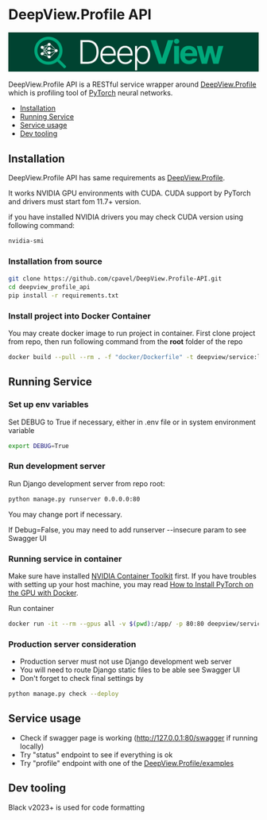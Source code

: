 # DeepView.Profile API

![DeepView](https://raw.githubusercontent.com/CentML/DeepView.Profile/main/assets/deepview.png)

DeepView.Profile API is a RESTful service wrapper around [DeepView.Profile](https://github.com/CentML/DeepView.Profile) which is profiling tool of [PyTorch](https://pytorch.org) neural networks.

- [Installation](#installation)
- [Running Service](#running-service)
- [Service usage](#service-usage)
- [Dev tooling](#dev-tooling)

## Installation

DeepView.Profile API has same requirements as [DeepView.Profile](https://github.com/CentML/DeepView.Profile).

It works NVIDIA GPU environments with CUDA. CUDA support by PyTorch and drivers must start fom 11.7+ version.

if you have installed NVIDIA drivers you may check CUDA version using following command:

```bash
nvidia-smi
```

### Installation from source

```bash
git clone https://github.com/cpavel/DeepView.Profile-API.git
cd deepview_profile_api
pip install -r requirements.txt
```

### Install project into Docker Container

You may create docker image to run project in container.
First clone project from repo, then run following command from the **root** folder of the repo

```bash
docker build --pull --rm . -f "docker/Dockerfile" -t deepview/service:latest
```

## Running Service

### Set up env variables

Set DEBUG to True if necessary, either in .env file or in system environment variable

```bash
export DEBUG=True
```

### Run development server

Run Django development server from repo root:

```bash
python manage.py runserver 0.0.0.0:80
```

You may change port if necessary.

If Debug=False, you may need to add runserver --insecure param to see Swagger UI

### Running service in container

Make sure have installed [NVIDIA Container Toolkit](https://github.com/NVIDIA/nvidia-container-toolkit) first.
If you have troubles with setting up your host machine, you may read [How to Install PyTorch on the GPU with Docker](https://saturncloud.io/blog/how-to-install-pytorch-on-the-gpu-with-docker/).

Run container

```bash
docker run -it --rm --gpus all -v $(pwd):/app/ -p 80:80 deepview/service
```

### Production server consideration

- Production server must not use Django development web server
- You will need to route Django static files to be able see Swagger UI
- Don't forget to check final settings by 

```bash
python manage.py check --deploy
```

## Service usage

- Check if swagger page is working (<http://127.0.0.1:80/swagger> if running locally)
- Try "status" endpoint to see if everything is ok
- Try "profile" endpoint with one of the [DeepView.Profile/examples](https://github.com/CentML/DeepView.Profile/tree/main/examples)

## Dev tooling

Black v2023+ is used for code formatting